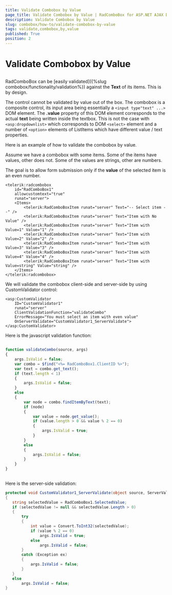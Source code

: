 ```yaml
---
title: Validate Combobox by Value
page_title: Validate Combobox by Value | RadComboBox for ASP.NET AJAX Documentation
description: Validate Combobox by Value
slug: combobox/how-to/validate-combobox-by-value
tags: validate,combobox,by,value
published: True
position: 2
---
```


# Validate Combobox by Value



## 

RadComboBox can be [easily validated]({%slug combobox/functionality/validation%}) against the **Text** of its items. This is by design.

The control cannot be validated by value out of the box. The combobox is a composite control, its input area being essentially a `<input type"text" ...>` DOM element. The **.value** property of this DOM element corresponds to the actual **text** being written inside the textbox. This is not the case with `<asp:dropdownlist>` which corresponds to DOM `<select>` element and a number of `<option>` elements of ListItems which have different value / text properties.

Here is an example of how to validate the combobox by value.

Assume we have a combobox with some items. Some of the items have values, other does not. Some of the values are strings, other are numbers.

The goal is to allow form submission only if the **value** of the selected item is an even number.

````ASPNET
<telerik:radcombobox 
	id="RadComboBox1" 
	allowcustomtext="true" 
	runat="server">    
	<Items>        
		<telerik:RadComboBoxItem runat="server" Text="-- Select item --" />        
		<telerik:RadComboBoxItem runat="server" Text="Item with No Value" />        
		<telerik:RadComboBoxItem runat="server" Text="Item with Value=1" Value="1" />        
		<telerik:RadComboBoxItem runat="server" Text="Item with Value=2" Value="2" />        
		<telerik:RadComboBoxItem runat="server" Text="Item with Value=3" Value="3" />        
		<telerik:RadComboBoxItem runat="server" Text="Item with Value=4" Value="4" />        
		<telerik:RadComboBoxItem runat="server" Text="Item with Value=string" Value="string" />    
	</Items>
</telerik:radcombobox>
````



We will validate the combobox client-side and server-side by using CustomValidator control:

````ASPNET
<asp:CustomValidator 
	ID="CustomValidator1" 
	runat="server" 
	ClientValidationFunction="validateCombo"
	ErrorMessage="You must select an item with even value" 
	OnServerValidate="CustomValidator1_ServerValidate">
</asp:CustomValidator>
````



Here is the javascript validation function:

````JavaScript
		
function validateCombo(source, args) 
{
	args.IsValid = false;
	var combo = $find("<%= RadComboBox1.ClientID %>");
	var text = combo.get_text();
	if (text.length < 1) 
	{
		args.IsValid = false;
	}
	else 
	{
		var node = combo.findItemByText(text);
		if (node) 
		{
			var value = node.get_value();
			if (value.length > 0 && value % 2 == 0) 
			{
				args.IsValid = true;
			}
		}
		else 
		{
			args.IsValid = false;
		}
	} 
}
	
````



Here is the server-side validation:

````C#
protected void CustomValidator1_ServerValidate(object source, ServerValidateEventArgs args)
{
   string selectedValue = RadComboBox1.SelectedValue;
   if (selectedValue != null && selectedValue.Length > 0)
   {
	   try
	   {
		   int value = Convert.ToInt32(selectedValue);
		   if (value % 2 == 0)
			   args.IsValid = true;
		   else
			   args.IsValid = false;
	   }
	   catch (Exception ex)
	   {
		   args.IsValid = false;
	   }            
   }
   else
	   args.IsValid = false;
} 
````


